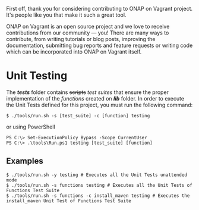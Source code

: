 First off, thank you for considering contributing to ONAP on Vagrant project.
It's people like you that make it such a great tool.

ONAP on Vagrant is an open source project and we love to receive contributions
from our community — you! There are many ways to contribute, from writing
tutorials or blog posts, improving the documentation, submitting bug reports and
feature requests or writing code which can be incorporated into ONAP on Vagrant
itself.

Unit Testing
============

The **_tests_** folder contains ~~scripts~~ _test suites_ that ensure the proper
implementation of the _functions_ created on **_lib_** folder.  In order to
execute the Unit Tests defined for this project, you must run the following
command:

    $ ./tools/run.sh -s [test_suite] -c [function] testing

or using PowerShell

    PS C:\> Set-ExecutionPolicy Bypass -Scope CurrentUser
    PS C:\> .\tools\Run.ps1 testing [test_suite] [function]

Examples
--------

    $ ./tools/run.sh -y testing # Executes all the Unit Tests unattended mode
    $ ./tools/run.sh -s functions testing # Executes all the Unit Tests of Functions Test Suite
    $ ./tools/run.sh -s functions -c install_maven testing # Executes the install_maven Unit Test of Functions Test Suite
